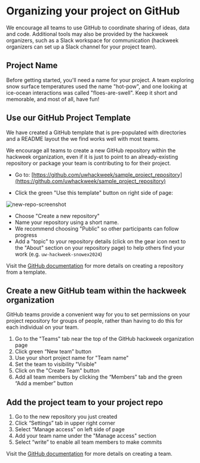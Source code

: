 # Organizing your project on GitHub

We encourage all teams to use GitHub to coordinate sharing of ideas, data and code. Additional tools may also be provided by the hackweek organizers, such as a Slack workspace for communication (hackweek organizers can set up a Slack channel for your project team).

## Project Name

Before getting started, you'll need a name for your project. A team exploring snow surface temperatures used the name "hot-pow", and one looking at ice-ocean interactions was called "floes-are-swell". Keep it short and memorable, and most of all, have fun!

## Use our GitHub Project Template

We have created a GitHub template that is pre-populated with directories and a README layout the we find works well with most teams.

We encourage all teams to create a new GitHub repository within the hackweek organization, even if it is just to point to an already-existing repository or package your team is contributing to for their project.

* Go to: [https://github.com/uwhackweek/sample_project_repository](https://github.com/uwhackweek/sample_project_repository)

* Click the green "Use this template" button on right side of page:

![new-repo-screenshot](../../images/project-template.png)

* Choose "Create a new repository"
* Name your repository using a short name.
* We recommend choosing "Public" so other participants can follow progress
* Add a "topic" to your repository details (click on the gear icon next to the "About" section on your repository page) to help others find your work (e.g. `uw-hackweek-snowex2024`)

Visit the [GitHub documentation](https://docs.github.com/en/repositories/creating-and-managing-repositories/creating-a-repository-from-a-template#creating-a-repository-from-a-template) for more details on creating a repository from a template.

## Create a new GitHub team within the hackweek organization
GitHub teams provide a convenient way for you to set permissions on your project repository for groups of people, rather than having to do this for each individual on your team. 

1. Go to the "Teams" tab near the top of the GitHub hackweek organization page
1. Click green “New team” button
1. Use your short project name for "Team name"
1. Set the team to visibility "Visible"
1. Click on the "Create Team" button
1. Add all team members by clicking the “Members” tab and the green “Add a member” button

## Add the project team to your project repo 

1. Go to the new repository you just created 
1. Click “Settings” tab in upper right corner
1. Select “Manage access” on left side of page
1. Add your team name under the "Manage access" section
1. Select “write” to enable all team members to make commits

Visit the [GitHub documentation](https://docs.github.com/en/organizations/organizing-members-into-teams/creating-a-team) for more details on creating a team.
